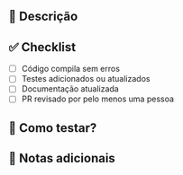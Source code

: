 ## 📌 Descrição

<!-- Descreva brevemente o que foi feito no PR -->

## ✅ Checklist

- [ ] Código compila sem erros
- [ ] Testes adicionados ou atualizados
- [ ] Documentação atualizada
- [ ] PR revisado por pelo menos uma pessoa

## 🧪 Como testar?

<!-- Descreva como testar essa mudança -->

## 📝 Notas adicionais

<!-- Adicione observações que considerar úteis -->
